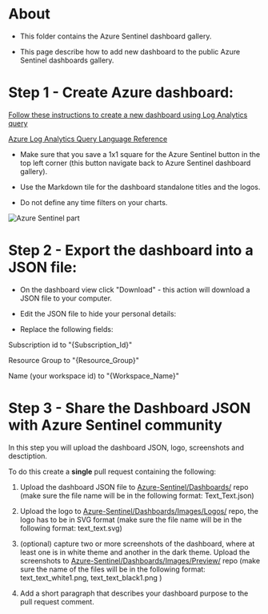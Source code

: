 
# About

* This folder contains the Azure Sentinel dashboard gallery.

* This page describe how to add new dashboard to the public Azure Sentinel dashboards gallery.

# Step 1 - Create Azure dashboard:

[Follow these instructions to create a new dashboard using Log Analytics query]([https://docs.microsoft.com/azure/azure-monitor/learn/tutorial-app-dashboards#add-analytics-query](https://docs.microsoft.com/azure/azure-monitor/learn/tutorial-app-dashboards#add-analytics-query))

[Azure Log Analytics Query Language Reference]([https://docs-analytics-eus.azurewebsites.net/index.html](https://docs-analytics-eus.azurewebsites.net/index.html))

* Make sure that you save a 1x1 square for the Azure Sentinel button in the top left corner (this button navigate back to Azure Sentinel dashboard gallery).

* Use the Markdown tile for the dashboard standalone titles and the logos.

* Do not define any time filters on your charts.

![Azure Sentinel part](https://ibb.co/47dhVYG)


# Step 2 - Export the dashboard into a JSON file:

* On the dashboard view click "Download" - this action will download a JSON file to your computer.

* Edit the JSON file to hide your personal details:

* Replace the following fields:

Subscription id to "{Subscription_Id}"

Resource Group to "{Resource_Group}"

Name (your workspace id) to "{Workspace_Name}"

# Step 3 - Share the Dashboard JSON with Azure Sentinel community

In this step you will upload the dashboard JSON, logo, screenshots and desctiption.

To do this create a **single** pull request containing the following:

1. Upload the dashboard JSON file to [Azure-Sentinel/Dashboards/]([https://github.com/Azure/Azure-Sentinel/tree/master/Dashboards](https://github.com/Azure/Azure-Sentinel/tree/master/Dashboards)) repo (make sure the file name will be in the following format: Text_Text.json)

2. Upload the logo to [Azure-Sentinel/Dashboards/Images/Logos/]([https://github.com/Azure/Azure-Sentinel/tree/master/Dashboards/Images/Logos](https://github.com/Azure/Azure-Sentinel/tree/master/Dashboards/Images/Logos)) repo, the logo has to be in SVG format (make sure the file name will be in the following format: text_text.svg)

3. (optional) capture two or more screenshots of the dashboard, where at least one is in white theme and another in the dark theme. Upload the screenshots to [Azure-Sentinel/Dashboards/Images/Preview/]([https://github.com/Azure/Azure-Sentinel/tree/master/Dashboards/Images/Preview](https://github.com/Azure/Azure-Sentinel/tree/master/Dashboards/Images/Preview)) repo (make sure the name of the files will be in the following format: text_text_white1.png, text_text_black1.png )

4. Add a short paragraph that describes your dashboard purpose to the pull request comment.
